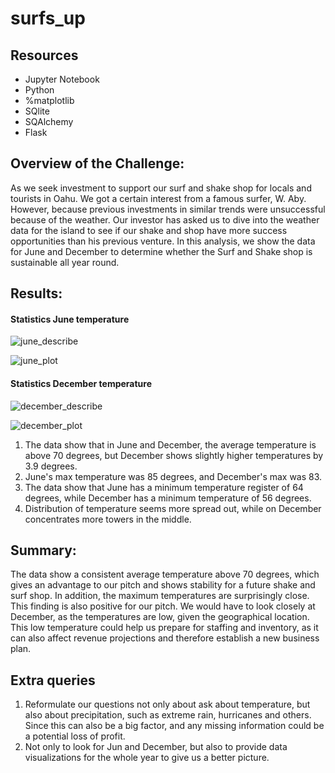 # surfs_up

## Resources

* Jupyter Notebook
* Python
* %matplotlib
* SQlite
* SQAlchemy
* Flask

## Overview of the Challenge:
As we seek investment to support our surf and shake shop for locals and tourists in Oahu. We got a certain interest from a famous surfer, W. Aby. However, because previous investments in similar trends were unsuccessful because of the weather. Our investor has asked us to dive into the weather data for the island to see if our shake and shop have more success opportunities than his previous venture. In this analysis, we show the data for June and December to determine whether the Surf and Shake shop is sustainable all year round.

## Results:

#### Statistics June temperature
![june_describe](https://user-images.githubusercontent.com/88118587/147510385-27883a16-353f-4444-997e-56604c6c09cb.png)

![june_plot](https://user-images.githubusercontent.com/88118587/147510402-77e757ca-9076-4611-9b5b-702858f7252a.png)
#### Statistics December temperature
![december_describe](https://user-images.githubusercontent.com/88118587/147510436-3464e7b7-dd64-4821-80dc-3d502ffce9a8.png)

![december_plot](https://user-images.githubusercontent.com/88118587/147510443-e8c61e56-2190-463c-89ef-c4ba41b4901e.png)

1. The data show that in June and December, the average temperature is above 70 degrees, but December shows slightly higher temperatures by 3.9 degrees.
2.  June's max temperature was 85 degrees, and December's max was 83.
3. The data show that June has a minimum temperature register of 64 degrees, while December has a minimum temperature of 56 degrees.
4. Distribution of temperature seems more spread out, while on December concentrates more towers in the middle.

## Summary:
The data show a consistent average temperature above 70 degrees, which gives an advantage to our pitch and shows stability for a future shake and surf shop. In addition, the maximum temperatures are surprisingly close. This finding is also positive for our pitch. We would have to look closely at December, as the temperatures are low, given the geographical location. This low temperature could help us prepare for staffing and inventory, as it can also affect revenue projections and therefore establish a new business plan. 

## Extra queries 
1. Reformulate our questions not only about ask about temperature, but also about precipitation, such as extreme rain, hurricanes and others. Since this can also be a big factor, and any missing information could be a potential loss of profit.
2. Not only to look for Jun and December, but also to provide data visualizations for the whole year to give us a better picture.
